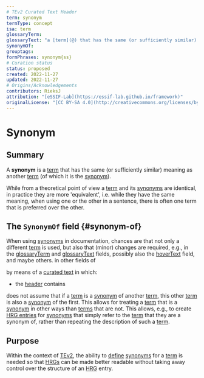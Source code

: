 ```yaml
---
# TEv2 Curated Text Header
term: synonym
termType: concept
isa: term
glossaryTerm:
glossaryText: "a [term](@) that has the same (or sufficiently similar) meaning as another [term](@)."
synonymOf:
grouptags:
formPhrases: synonym{ss}
# Curation status
status: proposed
created: 2022-11-27
updated: 2022-11-27
# Origins/Acknowledgements
contributors: RieksJ
attribution: "[eSSIF-Lab](https://essif-lab.github.io/framework)"
originalLicense: "[CC BY-SA 4.0](http://creativecommons.org/licenses/by-sa/4.0/?ref=chooser-v1)"
---
```


# Synonym

## Summary
A **synonym** is a [term](@) that has the same (or sufficiently similar) meaning as another [term](@) (of which it is the [synonym](@)).

While from a theoretical point of view a [term](@) and its [synonyms](@) are identical, in practice they are more 'equivalent', i.e. while they have the same meaning, when using one or the other in a sentence, there is often one term that is preferred over the other.

## The `SynonymOf` field {#synonym-of}

When using [synonyms](@) in documentation, chances are that not only a different [term](@) is used, but also that (minor) changes are required, e.g., in the [glossaryTerm](@) and [glossaryText](@) fields, possibly also the [hoverText](@) field, and maybe others.  in other fields of 

 by means of a [curated text](@) in which:
- the [header](@) contains 

does not assume that if a [term](@) is a [synonym](@) of another [term](@), this other [term](@) is also a [synonym](@) of the first. This allows for treating a [term](@) that is a [synonym](@) in other ways than [terms](@) that are not. This allows, e.g., to create [HRG entries](@) for [synonyms](@) that simply refer to the [term](@) that they are a synonym of, rather than repeating the description of such a [term](@).

## Purpose
Within the context of [TEv2](@), the ability to [define](@) [synonyms](@) for a [term](@) is needed so that [HRGs](@) can be made better readable without taking away control over the structure of an [HRG](@) entry.
